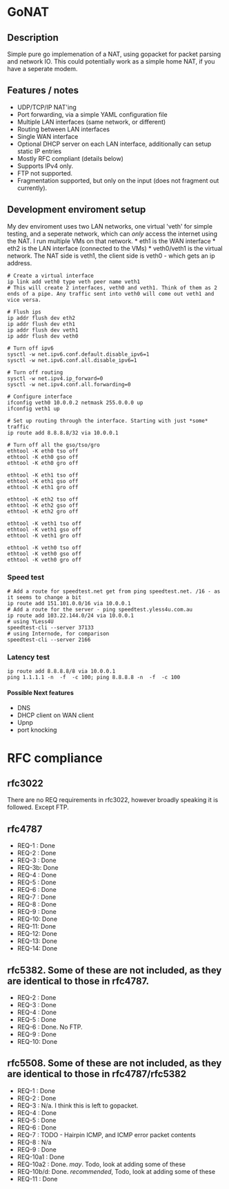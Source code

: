 # GoNAT
  
## Description
  
Simple pure go implemenation of a NAT, using gopacket for packet parsing and network IO.
This could potentially work as a simple home NAT, if you have a seperate modem.
  
## Features / notes
  
  * UDP/TCP/IP NAT'ing
  * Port forwarding, via a simple YAML configuration file
  * Multiple LAN interfaces (same network, or different)
  * Routing between LAN interfaces
  * Single WAN interface
  * Optional DHCP server on each LAN interface, additionally can setup static IP entries
  * Mostly RFC compliant (details below)
  * Supports IPv4 only.
  * FTP not supported.
  * Fragmentation supported, but only on the input (does not fragment out currently).
    
## Development enviroment setup
  
My dev enviroment uses two LAN networks, one virtual 'veth' for simple testing, and a seperate network, which can *only* access the internet using the NAT. I run multiple VMs on that network.
    * eth1 is the WAN interface
    * eth2 is the LAN interface (connected to the VMs)
    * veth0/veth1 is the virtual network. The NAT side is veth1, the client side is veth0 - which gets an ip address.
  
```
# Create a virtual interface
ip link add veth0 type veth peer name veth1
# This will create 2 interfaces, veth0 and veth1. Think of them as 2 ends of a pipe. Any traffic sent into veth0 will come out veth1 and vice versa.

# Flush ips
ip addr flush dev eth2
ip addr flush dev eth1
ip addr flush dev veth1
ip addr flush dev veth0

# Turn off ipv6
sysctl -w net.ipv6.conf.default.disable_ipv6=1
sysctl -w net.ipv6.conf.all.disable_ipv6=1

# Turn off routing
sysctl -w net.ipv4.ip_forward=0
sysctl -w net.ipv4.conf.all.forwarding=0

# Configure interface
ifconfig veth0 10.0.0.2 netmask 255.0.0.0 up
ifconfig veth1 up

# Set up routing through the interface. Starting with just *some* traffic
ip route add 8.8.8.8/32 via 10.0.0.1

# Turn off all the gso/tso/gro
ethtool -K eth0 tso off
ethtool -K eth0 gso off
ethtool -K eth0 gro off

ethtool -K eth1 tso off
ethtool -K eth1 gso off
ethtool -K eth1 gro off

ethtool -K eth2 tso off
ethtool -K eth2 gso off
ethtool -K eth2 gro off

ethtool -K veth1 tso off
ethtool -K veth1 gso off
ethtool -K veth1 gro off

ethtool -K veth0 tso off
ethtool -K veth0 gso off
ethtool -K veth0 gro off
```
  
### Speed test
  
```
# Add a route for speedtest.net get from ping speedtest.net. /16 - as it seems to change a bit
ip route add 151.101.0.0/16 via 10.0.0.1
# Add a route for the server - ping speedtest.yless4u.com.au
ip route add 103.22.144.0/24 via 10.0.0.1
# using YLess4U
speedtest-cli --server 37133 
# using Internode, for comparison
speedtest-cli --server 2166 
```
  
### Latency test
  
```
ip route add 8.8.8.8/8 via 10.0.0.1
ping 1.1.1.1 -n  -f  -c 100; ping 8.8.8.8 -n  -f  -c 100 
```
  
#### Possible Next features
  
  * DNS
  * DHCP client on WAN client
  * Upnp
  * port knocking
  
# RFC compliance
  
## rfc3022
There are no REQ requirements in rfc3022, however broadly speaking it is followed. Except FTP.

## rfc4787
  * REQ-1 : Done
  * REQ-2 : Done
  * REQ-3 : Done 
  * REQ-3b: Done 
  * REQ-4 : Done
  * REQ-5 : Done
  * REQ-6 : Done
  * REQ-7 : Done
  * REQ-8 : Done
  * REQ-9 : Done
  * REQ-10: Done 
  * REQ-11: Done
  * REQ-12: Done
  * REQ-13: Done
  * REQ-14: Done
  
## rfc5382. Some of these are not included, as they are identical to those in rfc4787.
  * REQ-2 : Done
  * REQ-3 : Done
  * REQ-4 : Done 
  * REQ-5 : Done
  * REQ-6 : Done. No FTP.
  * REQ-9 : Done
  * REQ-10: Done
  
## rfc5508. Some of these are not included, as they are identical to those in rfc4787/rfc5382
  * REQ-1    : Done
  * REQ-2    : Done
  * REQ-3    : N/a. I think this is left to gopacket.
  * REQ-4    : Done
  * REQ-5    : Done
  * REQ-6    : Done
  * REQ-7    : TODO - Hairpin ICMP, and ICMP error packet contents
  * REQ-8    : N/a
  * REQ-9    : Done
  * REQ-10a1 : Done
  * REQ-10a2 : Done. *may*. Todo, look at adding some of these
  * REQ-10b/d: Done. *recommended*, Todo, look at adding some of these
  * REQ-11   : Done
  